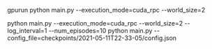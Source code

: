 gpurun python main.py --execution_mode=cuda_rpc --world_size=2

python main.py --execution_mode=cuda_rpc --world_size=2 --log_interval=1 --num_episodes=10
python main.py --config_file=checkpoints/2021-05-11T22-33-05/config.json